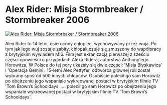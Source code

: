 Alex Rider: Misja Stormbreaker / Stormbreaker 2006 
=============
[![Alex Rider: Misja Stormbreaker / Stormbreaker 2006 ](http://vidos.pl/images/player.gif)](http://vidos.pl/alex-rider-misja-stormbreaker-stormbreaker-2006)

 Alex Rider to 14 letni, osierocony chłopiec, wychowywany przez wuja. Po tym jak jego wuj zostaje zabity, chłopak czuje się zmuszony do współpracy z brytyjskim wywiadem MI6. Film jest ekranizacją pierwszej z sześciu części opowieści o przygodach Alexa Ridera, autorstwa Anthony'ego Horowitza. W Polsce do tej pory ukazały się dwie części: 'Misja Błyskawica' i 'Operacja Gemini'. 15-letni Alex Pettyfer, odtwórca głównej roli został wybrany spośród 500 innych chłopców. Osobiście polecił go sam Horowitz po obejrzeniu jego wspaniale wykreowanej postaci w brytyjskim filmie TV 'Tom Brown’s Schooldays'.  ... polecił go sam Horowitz po obejrzeniu jego wspaniale wykreowanej postaci w brytyjskim filmie TV 'Tom Brown’s Schooldays'.
